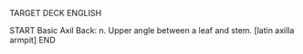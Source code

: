 TARGET DECK
ENGLISH

START
Basic
Axil
Back: n. Upper angle between a leaf and stem. [latin axilla armpit]
END
